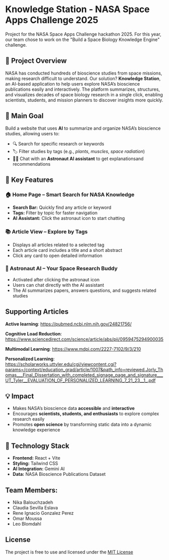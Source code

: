 # Knowledge Station - NASA Space Apps Challenge 2025
Project for the NASA Space Apps Challenge hackathon 2025. For this year, our team chose to work on the "Build a Space Biology Knowledge Engine" challenge.

## 🚀 Project Overview
NASA has conducted hundreds of bioscience studies from space missions, making research difficult to understand. Our solution? **Knowledge Station**, an AI-based application to help users explore NASA’s bioscience publications easily and interactively. The platform summarizes, structures, and visualizes decades of space biology research in a single click, enabling scientists, students, and mission planners to discover insights more quickly.



## 🎯 Main Goal
Build a website that uses **AI** to summarize and organize NASA’s bioscience studies, allowing users to:
- 🔍 Search for specific research or keywords  
- 🏷️ Filter studies by tags (e.g., *plants*, *muscles*, *space radiation*)  
- 👩‍🚀 Chat with an **Astronaut AI assistant** to get explanationsand recommendations  



## 🧠 Key Features

### 🏠 Home Page – Smart Search for NASA Knowledge
- **Search Bar:** Quickly find any article or keyword  
- **Tags:** Filter by topic for faster navigation  
- **AI Assistant:** Click the astronaut icon to start chatting  

### 📚 Article View – Explore by Tags
- Displays all articles related to a selected tag  
- Each article card includes a title and a short abstract  
- Click any card to open detailed information  

### 💬 Astronaut AI – Your Space Research Buddy
- Activated after clicking the astronaut icon  
- Users can chat directly with the AI assistant  
- The AI summarizes papers, answers questions, and suggests related studies  


## Supporting Articles

**Active learning**: https://pubmed.ncbi.nlm.nih.gov/24821756/

**Cognitive Load Reduction**: https://www.sciencedirect.com/science/article/abs/pii/0959475294900035

**Multimodal Learning**: https://www.mdpi.com/2227-7102/9/3/210

**Personalized Learning**: https://scholarworks.uttyler.edu/cgi/viewcontent.cgi?params=/context/education_grad/article/1007&path_info=reviewed.Jorly_Thomas___Final_Dissertation_with_completed_signage_page_and_signature___UT_Tyler__EVALUATION_OF_PERSONALIZED_LEARNING_7_21_23__1_.pdf



## 💡 Impact
- Makes NASA’s bioscience data **accessible** and **interactive**  
- Encourages **scientists, students, and enthusiasts** to explore complex research easily  
- Promotes **open science** by transforming static data into a dynamic knowledge experience 



## 🧩 Technology Stack
- **Frontend:** React + Vite  
- **Styling:** Tailwind CSS  
- **AI Integration:** Gemini AI
- **Data:** NASA Bioscience Publications Dataset  



## Team Members:
* Nika Balouchzadeh
* Claudia Sevilla Eslava
* Rene Ignacio Gonzalez Perez
* Omar Moussa
* Leo Blomdahl

## License 
The project is free to use and licensed under the [MIT License](Nasa-Space-Apps-2025/License)
